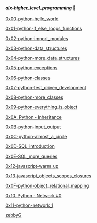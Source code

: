 #### <strong><em>alx-higher_level_programming</em></strong> :page_with_curl:

<a href="https://github.com/zebbyG/alx-higher_level_programming/tree/master/0x00-python-hello_world">0x00-python-hello_world</a>

<a href="https://github.com/zebbyG/alx-higher_level_programming/tree/master/0x01-python-if_else_loops_functions">0x01-python-if_else_loops_functions</a>

<a href="https://github.com/zebbyG/alx-higher_level_programming/tree/master/0x02-python-import_modules">0x02-python-import_modules</a>

<a href="https://github.com/zebbyG/alx-higher_level_programming/tree/master/0x03-python-data_structures">0x03-python-data_structures</a>

<a href="https://github.com/zebbyG/alx-higher_level_programming/tree/master/0x04-python-more_data_structures">0x04-python-more_data_structures</a>

<a href="https://github.com/zebbyG/alx-higher_level_programming/tree/master/0x05-python-exceptions">0x05-python-exceptions</a>

<a href="https://github.com/zebbyG/alx-higher_level_programming/tree/master/0x06-python-classes">0x06-python-classes</a>

<a href="https://github.com/zebbyG/alx-higher_level_programming/tree/master/0x07-python-test_driven_development">0x07-python-test_driven_development</a>

<a href="https://github.com/zebbyG/alx-higher_level_programming/tree/master/0x08-python-more_classes">0x08-python-more_classes</a>

<a href="https://github.com/zebbyG/alx-higher_level_programming/tree/master/0x09-python-everything_is_object">0x09-python-everything_is_object</a>

<a href="https://github.com/zebbyG/alx-higher_level_programming/tree/master/0x0A-python-inheritance">0x0A. Python - Inheritance</a>

<a href="https://github.com/zebbyG/alx-higher_level_programming/tree/master/0x0B-python-input_output">0x0B-python-input_output</a>

<a href="https://github.com/zebbyG/alx-higher_level_programming/tree/master/0x0C-python-almost_a_circle">0x0C-python-almost_a_circle</a>

<a href="https://github.com/zebbyG/alx-higher_level_programming/tree/master/0x0D-SQL_introduction">0x0D-SQL_introduction</a>

<a href="https://github.com/zebbyG/alx-higher_level_programming/tree/master/0x0E-SQL_more_queries">0x0E-SQL_more_queries</a>

<a href="https://github.com/zebbyG/alx-higher_level_programming/tree/master/0x12-javascript-warm_up">0x12-javascript-warm_up</a>

<a href="https://github.com/zebbyG/alx-higher_level_programming/tree/master/0x13-javascript_objects_scopes_closures">0x13-javascript_objects_scopes_closures</a>

<a href="https://github.com/zebbyG/alx-higher_level_programming/tree/master/0x0F-python-object_relational_mapping">0x0F-python-object_relational_mapping</a>

<a href="https://github.com/zebbyG/alx-higher_level_programming/tree/master/0x10-python-network_0"> 0x10. Python - Network #0</a>

<a href="https://github.com/zebbyG/alx-higher_level_programming/tree/master/0x11-python-network_1">0x11-python-network_1</a>

<a href="https://github.com/zebbyG?tab=repositories">zebbyG</a>
